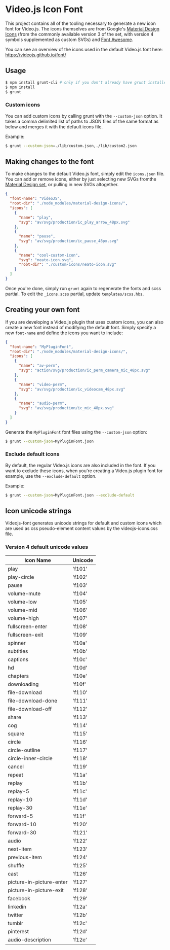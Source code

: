 # Video.js Icon Font

This project contains all of the tooling necessary to generate a new icon
font for Video.js. The icons themselves are from Google's [Material Design Icons](https://github.com/google/material-design-icons) (from the commonly available version 3 of the set, with version 4 symbols supplemented as custom SVGs) and [Font Awesome](https://fontawesome.com/).

You can see an overview of the icons used in the default Video.js font
here: https://videojs.github.io/font/

## Usage

```sh
$ npm install grunt-cli # only if you don't already have grunt installed
$ npm install
$ grunt
```

### Custom icons

You can add custom icons by calling grunt with the `--custom-json` option.
It takes a comma delimited list of paths to JSON files of the same format
as below and merges it with the default icons file.

Example:
```sh
$ grunt --custom-json=./lib/custom.json,./lib/custom2.json
```

## Making changes to the font

To make changes to the default Video.js font, simply edit the `icons.json`
file. You can add or remove icons, either by just selecting new SVGs fromthe [Material Design set](https://www.google.com/design/icons/), or pulling in new SVGs altogether.

```json
{
  "font-name": "VideoJS",
  "root-dir": "./node_modules/material-design-icons/",
  "icons": [
    {
      "name": "play",
      "svg": "av/svg/production/ic_play_arrow_48px.svg"
    },
    {
      "name": "pause",
      "svg": "av/svg/production/ic_pause_48px.svg"
    },
    {
      "name": "cool-custom-icon",
      "svg": "neato-icon.svg",
      "root-dir": "./custom-icons/neato-icon.svg"
    }
  ]
}
```

Once you're done, simply run `grunt` again to regenerate the fonts and scss partial. To edit the `_icons.scss` partial,
update `templates/scss.hbs`.

## Creating your own font

If you are developing a Video.js plugin that uses custom icons, you can also create a new font instead of modifying the
default font. Simply specify a new `font-name` and define the icons you want to include:

```json
{
  "font-name": "MyPluginFont",
  "root-dir": "./node_modules/material-design-icons/",
  "icons": [
    {
      "name": "av-perm",
      "svg": "action/svg/production/ic_perm_camera_mic_48px.svg"
    },
    {
      "name": "video-perm",
      "svg": "av/svg/production/ic_videocam_48px.svg"
    },
    {
      "name": "audio-perm",
      "svg": "av/svg/production/ic_mic_48px.svg"
    }
  ]
}
```
Generate the `MyPluginFont` font files using the `--custom-json` option:

```sh
$ grunt --custom-json=MyPluginFont.json
```

### Exclude default icons

By default, the regular Video.js icons are also included in the font. If you want to exclude these icons, when you're creating a Video.js plugin font for example, use the `--exclude-default` option.

Example:
```sh
$ grunt --custom-json=MyPluginFont.json --exclude-default
```

## Icon unicode strings

Videojs-font generates unicode strings for default and custom icons which are used as css pseudo-element content values by the videojs-icons.css file.

### Version 4 default unicode values
| Icon Name  | Unicode |
| ---------- | ------- |
| play | 'f101' |
| play-circle | 'f102' |
| pause | 'f103' |
| volume-mute | 'f104' |
| volume-low | 'f105' |
| volume-mid | 'f106' |
| volume-high | 'f107' |
| fullscreen-enter | 'f108' |
| fullscreen-exit | 'f109' |
| spinner | 'f10a' |
| subtitles | 'f10b' |
| captions | 'f10c' |
| hd | 'f10d' |
| chapters | 'f10e' |
| downloading | 'f10f' |
| file-download | 'f110' |
| file-download-done | 'f111' |
| file-download-off | 'f112' |
| share | 'f113' |
| cog | 'f114' |
| square | 'f115' |
| circle | 'f116' |
| circle-outline | 'f117' |
| circle-inner-circle | 'f118' |
| cancel | 'f119' |
| repeat | 'f11a' |
| replay | 'f11b' |
| replay-5 | 'f11c' |
| replay-10 | 'f11d' |
| replay-30 | 'f11e' |
| forward-5 | 'f11f' |
| forward-10 | 'f120' |
| forward-30 | 'f121' |
| audio | 'f122' |
| next-item | 'f123' |
| previous-item | 'f124' |
| shuffle | 'f125' |
| cast | 'f126' |
| picture-in-picture-enter | 'f127' |
| picture-in-picture-exit | 'f128' |
| facebook | 'f129' |
| linkedin | 'f12a' |
| twitter | 'f12b' |
| tumblr | 'f12c' |
| pinterest | 'f12d' |
| audio-description | 'f12e' |

